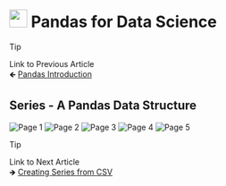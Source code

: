 # <picture> <source srcset="https://numpy.org/images/logo.svg" type="image/webp"> <img src="https://numpy.org/images/logo.svg" width="32" height="32"> </picture> Pandas for Data Science 

> [!TIP]  
> Link to Previous Article  
> 🡸 [Pandas Introduction](../../Pandas/Articles/101_pandas_introduction.md)

## Series - A Pandas Data Structure

![Page 1](../Resources/Images/102_01.jpeg)
![Page 2](../Resources/Images/102_02.jpeg)
![Page 3](../Resources/Images/102_03.jpeg)
![Page 4](../Resources/Images/102_04.jpeg)
![Page 5](../Resources/Images/102_05.jpeg)

> [!TIP]  
> Link to Next Article  
> 🡺 [Creating Series from CSV](../Articles/103_creating_series_from_csv.md)